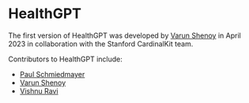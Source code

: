 <!--

This source file is part of the Stanford HealthGPT project

SPDX-FileCopyrightText: 2023 Stanford University & Project Contributors (see CONTRIBUTORS.md)

SPDX-License-Identifier: MIT
   
-->

HealthGPT
====================================================

The first version of HealthGPT was developed by [Varun Shenoy](https://varunshenoy.com/) in April 2023 in collaboration with the Stanford CardinalKit team.

Contributors to HealthGPT include:

* [Paul Schmiedmayer](https://github.com/PSchmiedmayer)
* [Varun Shenoy](https://github.com/varunshenoy)
* [Vishnu Ravi](https://github.com/vishnuravi)